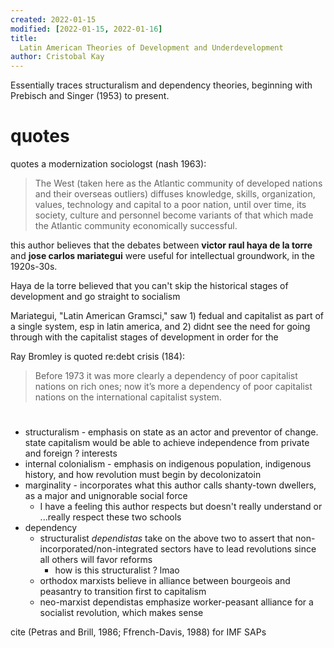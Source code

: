 ```yaml
---
created: 2022-01-15
modified: [2022-01-15, 2022-01-16]
title:
  Latin American Theories of Development and Underdevelopment
author: Cristobal Kay
---
```


Essentially traces structuralism and dependency theories,
beginning with Prebisch and Singer (1953) to present.

# quotes

quotes a modernization sociologst (nash 1963):

> The West (taken here as the Atlantic community of developed
> nations and their overseas outliers) diffuses knowledge,
> skills, organization, values, technology and capital to a
> poor nation, until over time, its society, culture and
> personnel become variants of that which made the Atlantic
> community economically successful.

this author believes that the debates between **victor raul
haya de la torre** and **jose carlos mariategui** were useful
for intellectual groundwork, in the 1920s-30s.

Haya de la torre believed that you can't skip the historical
stages of development and go straight to socialism

Mariategui, "Latin American Gramsci," saw 1) fedual and
capitalist as part of a single system, esp in latin america,
and 2) didnt see the need for going through with the capitalist
stages of development in order for the

Ray Bromley is quoted re:debt crisis (184):

> Before 1973 it was more clearly a dependency of poor
> capitalist nations on rich ones; now it’s more a dependency
> of poor capitalist nations on the international capitalist
> system.

#

- structuralism - emphasis on state as an actor and preventor
  of change. state capitalism would be able to achieve
  independence from private and foreign ? interests
- internal colonialism - emphasis on indigenous population,
  indigenous history, and how revolution must begin by
  decolonizatoin
- marginality - incorporates what this author calls shanty-town
  dwellers, as a major and unignorable social force
  - I have a feeling this author respects but doesn't really
    understand or ...really respect these two schools
- dependency
  - structuralist _dependistas_ take on the above two to assert
    that non-incorporated/non-integrated sectors have to lead
    revolutions since all others will favor reforms
    - how is this structuralist ? lmao
  - orthodox marxists believe in alliance between bourgeois and
    peasantry to transition first to capitalism
  - neo-marxist dependistas emphasize worker-peasant alliance
    for a socialist revolution, which makes sense

cite (Petras and Brill, 1986; Ffrench-Davis, 1988) for IMF SAPs

